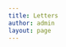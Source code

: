 ```yaml
---
title: Letters
author: admin
layout: page
---
```

<div class='gf_browser_safari gform_wrapper' id='gform_wrapper_1' >
</div>